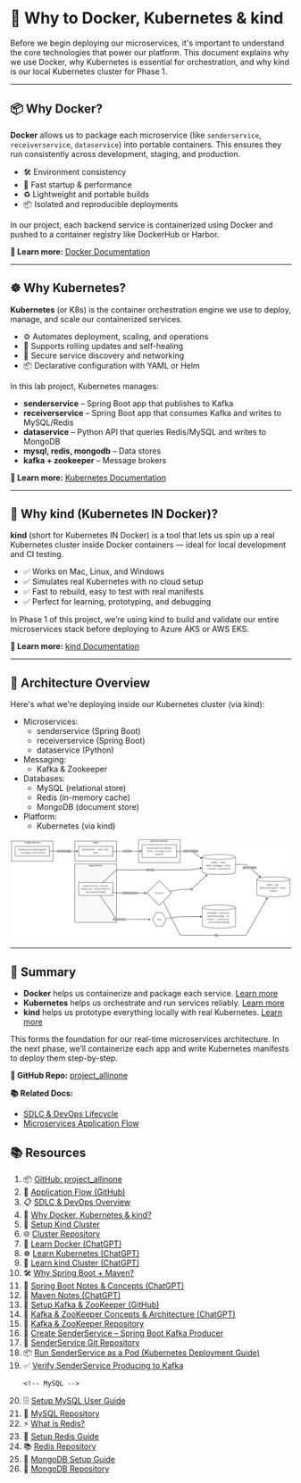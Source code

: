 <h1>🚀 Why to Docker, Kubernetes & kind</h1>

<p>Before we begin deploying our microservices, it's important to understand the core technologies that power our platform. This document explains why we use Docker, why Kubernetes is essential for orchestration, and why kind is our local Kubernetes cluster for Phase 1.</p>

<hr/>

<h2>📦 Why Docker?</h2>

<p><strong>Docker</strong> allows us to package each microservice (like <code>senderservice</code>, <code>receiverservice</code>, <code>dataservice</code>) into portable containers. This ensures they run consistently across development, staging, and production.</p>

<ul>
  <li>🛠️ Environment consistency</li>
  <li>🚀 Fast startup & performance</li>
  <li>♻️ Lightweight and portable builds</li>
  <li>📦 Isolated and reproducible deployments</li>
</ul>

<p>In our project, each backend service is containerized using Docker and pushed to a container registry like DockerHub or Harbor.</p>

<p><strong>📘 Learn more:</strong> <a href="https://docs.docker.com/get-started/" target="_blank">Docker Documentation</a></p>

<hr/>

<h2>☸️ Why Kubernetes?</h2>

<p><strong>Kubernetes</strong> (or K8s) is the container orchestration engine we use to deploy, manage, and scale our containerized services.</p>

<ul>
  <li>⚙️ Automates deployment, scaling, and operations</li>
  <li>🔁 Supports rolling updates and self-healing</li>
  <li>🔐 Secure service discovery and networking</li>
  <li>📦 Declarative configuration with YAML or Helm</li>
</ul>

<p>In this lab project, Kubernetes manages:</p>

<ul>
  <li><strong>senderservice</strong> – Spring Boot app that publishes to Kafka</li>
  <li><strong>receiverservice</strong> – Spring Boot app that consumes Kafka and writes to MySQL/Redis</li>
  <li><strong>dataservice</strong> – Python API that queries Redis/MySQL and writes to MongoDB</li>
  <li><strong>mysql, redis, mongodb</strong> – Data stores</li>
  <li><strong>kafka + zookeeper</strong> – Message brokers</li>
</ul>

<p><strong>📘 Learn more:</strong> <a href="https://kubernetes.io/docs/home/" target="_blank">Kubernetes Documentation</a></p>

<hr/>

<h2>🧪 Why kind (Kubernetes IN Docker)?</h2>

<p><strong>kind</strong> (short for Kubernetes IN Docker) is a tool that lets us spin up a real Kubernetes cluster inside Docker containers — ideal for local development and CI testing.</p>

<ul>
  <li>✅ Works on Mac, Linux, and Windows</li>
  <li>✅ Simulates real Kubernetes with no cloud setup</li>
  <li>✅ Fast to rebuild, easy to test with real manifests</li>
  <li>✅ Perfect for learning, prototyping, and debugging</li>
</ul>

<p>In Phase 1 of this project, we’re using kind to build and validate our entire microservices stack before deploying to Azure AKS or AWS EKS.</p>

<p><strong>📘 Learn more:</strong> <a href="https://kind.sigs.k8s.io/docs/user/quick-start/" target="_blank">kind Documentation</a></p>

<hr/>

<h2>🧱 Architecture Overview</h2>

<p>Here's what we're deploying inside our Kubernetes cluster (via kind):</p>

<ul>
  <li>Microservices:
    <ul>
      <li>senderservice (Spring Boot)</li>
      <li>receiverservice (Spring Boot)</li>
      <li>dataservice (Python)</li>
    </ul>
  </li>
  <li>Messaging:
    <ul>
      <li>Kafka & Zookeeper</li>
    </ul>
  </li>
  <li>Databases:
    <ul>
      <li>MySQL (relational store)</li>
      <li>Redis (in-memory cache)</li>
      <li>MongoDB (document store)</li>
    </ul>
  </li>
  <li>Platform:
    <ul>
      <li>Kubernetes (via kind)</li>
    </ul>
  </li>
</ul>

<p><img src="./app_flow.png" alt="Microservices Architecture Diagram" width="800"/></p>

<hr/>

<h2>📌 Summary</h2>

<ul>
  <li>
    <strong>Docker</strong> helps us containerize and package each service.  
    <a href="https://chatgpt.com/share/6857d18a-a8c0-8001-9c67-850a90e9ddbe" target="_blank">Learn more</a>
  </li>
  <li>
    <strong>Kubernetes</strong> helps us orchestrate and run services reliably.  
    <a href="https://chatgpt.com/share/6857e648-5de0-8001-ab14-7897f0aa5989" target="_blank">Learn more</a>
  </li>
  <li>
    <strong>kind</strong> helps us prototype everything locally with real Kubernetes.  
    <a href="https://chatgpt.com/share/6857e7f1-2d24-8001-88c5-41d0bf8c0c51" target="_blank">Learn more</a>
  </li>
</ul>


<p>This forms the foundation for our real-time microservices architecture. In the next phase, we’ll containerize each app and write Kubernetes manifests to deploy them step-by-step.</p>

<p><strong>🔗 GitHub Repo:</strong> <a href="https://github.com/praveen581348/project_allinone" target="_blank">project_allinone</a></p>

<p><strong>📚 Related Docs:</strong></p>
<ul>
  <li><a href="./SDLC-and-DevOps-Overview.md">SDLC & DevOps Lifecycle</a></li>
  <li><a href="./application_flow.md">Microservices Application Flow</a></li>
</ul>
<h2>📚 Resources</h2>
<ol>
  <!-- GitHub Repos & Overviews -->
  <li>📦 <a href="https://github.com/praveen581348/project_allinone" target="_blank">GitHub: project_allinone</a></li>
   <li>🔁 <a href="https://github.com/praveen581348/project_allinone/blob/master/application_flow.md" target="_blank">Application Flow (GitHub)</a></li>
  <li>📋 <a href="https://github.com/praveen581348/project_allinone/blob/master/SDLC-and-DevOps-Overview.md" target="_blank">SDLC & DevOps Overview</a></li>
  
  <!-- Docker, Kubernetes, kind -->
  <li>🚀 <a href="https://github.com/praveen581348/project_allinone/blob/master/why_docker_kubernetes_kind.md" target="_blank">Why Docker, Kubernetes & kind?</a></li>
  <li>🔧 <a href="https://github.com/praveen581348/project_allinone/blob/master/why_docker_kubernetes_kind.md" target="_blank">Setup Kind Cluster</a></li>
  <li>🌐 <a href="https://github.com/praveen581348/cluster" target="_blank">Cluster Repository</a></li>
  
  <!-- Docker -->
  <li>🐳 <a href="https://chatgpt.com/share/6857d18a-a8c0-8001-9c67-850a90e9ddbe" target="_blank">Learn Docker (ChatGPT)</a></li>
  
  <!-- Kubernetes -->
  <li>☸️ <a href="https://chatgpt.com/share/6857e648-5de0-8001-ab14-7897f0aa5989" target="_blank">Learn Kubernetes (ChatGPT)</a></li>
  
  <!-- kind -->
  <li>🧪 <a href="https://chatgpt.com/share/6857e7f1-2d24-8001-88c5-41d0bf8c0c51" target="_blank">Learn kind Cluster (ChatGPT)</a></li>
  
  <!-- Spring Boot + Maven -->
  <li>🛠️ <a href="https://github.com/praveen581348/project_allinone/blob/master/why_springboot_maven.md" target="_blank">Why Spring Boot + Maven?</a></li>
  <li>🌱 <a href="https://chatgpt.com/share/685854c4-f9b4-8001-a16d-bab5320f29d5" target="_blank">Spring Boot Notes & Concepts (ChatGPT)</a></li>
  <li>📘 <a href="https://chatgpt.com/share/6859922a-e6f4-8001-864e-ba59b47ad706" target="_blank">Maven Notes (ChatGPT)</a></li>
  
  <!-- Kafka + ZooKeeper -->
  <li>📡 <a href="https://github.com/praveen581348/project_allinone/blob/master/setup_kafka_zookpeer.md" target="_blank">Setup Kafka & ZooKeeper (GitHub)</a></li>
  <li>📄 <a href="https://chatgpt.com/share/685d3b2e-485c-8001-bc5c-8c3702594e35" target="_blank">Kafka & ZooKeeper Concepts & Architecture (ChatGPT)</a></li>
  <li>📂 <a href="https://github.com/praveen581348/kafka_zookeeper" target="_blank">Kafka & ZooKeeper Repository</a></li>

   <!-- SenderService -->
   <li>🚀 <a href="https://github.com/praveen581348/project_allinone/blob/master/create_senderservice.md" target="_blank">Create SenderService – Spring Boot Kafka Producer</a></li>
   <li>📁 <a href="https://github.com/praveen581348/senderservice" target="_blank">SenderService Git Repository</a></li>
    <li>📦 <a href="https://github.com/praveen581348/project_allinone/blob/master/run_senderservice_as_pod.md" target="_blank">Run SenderService as a Pod (Kubernetes Deployment Guide)</a></li>
    <li>✅ <a href="https://github.com/praveen581348/project_allinone/blob/master/verify_senderservice_kafka.md" target="_blank">Verify SenderService Producing to Kafka</a></li>

    <!-- MySQL -->
  <li>🗄️ <a href="github.com/praveen581348/project_allinone/blob/master/setup_mysql.md" target="_blank">Setup MySQL User Guide</a></li>
  <li>💾 <a href="https://github.com/praveen581348/mysql" target="_blank">MySQL Repository</a></li>

  <!-- Redis -->
  <li>⚡ <a href="https://github.com/praveen581348/project_allinone/blob/master/what_is_Redis.md" target="_blank">What is Redis?</a></li>
  <li>🔴 <a href="https://github.com/praveen581348/project_allinone/blob/master/setup_redis_guide.md" target="_blank">Setup Redis Guide</a></li>
  <li>📚 <a href="https://github.com/praveen581348/redis" target="_blank">Redis Repository</a></li>

  <!-- MongoDB -->
  <li>🍃 <a href="https://github.com/praveen581348/project_allinone/blob/master/setup_mongodb.md" target="_blank">MongoDB Setup Guide</a></li>
  <li>🧩 <a href="https://github.com/praveen581348/mongodb" target="_blank">MongoDB Repository</a></li>


</ol>
